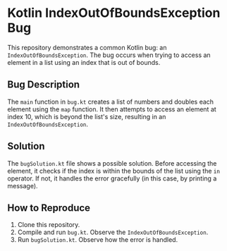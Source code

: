 # Kotlin IndexOutOfBoundsException Bug
This repository demonstrates a common Kotlin bug: an `IndexOutOfBoundsException`. The bug occurs when trying to access an element in a list using an index that is out of bounds.

## Bug Description
The `main` function in `bug.kt` creates a list of numbers and doubles each element using the `map` function.  It then attempts to access an element at index 10, which is beyond the list's size, resulting in an `IndexOutOfBoundsException`.

## Solution
The `bugSolution.kt` file shows a possible solution. Before accessing the element, it checks if the index is within the bounds of the list using the `in` operator.  If not, it handles the error gracefully (in this case, by printing a message).

## How to Reproduce
1. Clone this repository.
2. Compile and run `bug.kt`. Observe the `IndexOutOfBoundsException`.
3. Run `bugSolution.kt`. Observe how the error is handled. 
